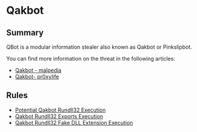 # Qakbot

## Summary

QBot is a modular information stealer also known as Qakbot or Pinkslipbot.

You can find more information on the threat in the following articles:

- [Qakbot - malpedia](https://malpedia.caad.fkie.fraunhofer.de/details/win.qakbot)
- [Qakbot- pr0xylife](https://github.com/pr0xylife/Qakbot/)

## Rules

- [Potential Qakbot Rundll32 Execution](./proc_creation_win_malware_qakbot_rundll32_execution.yml)
- [Qakbot Rundll32 Exports Execution](./proc_creation_win_malware_qakbot_rundll32_exports.yml)
- [Qakbot Rundll32 Fake DLL Extension Execution](./proc_creation_win_malware_qakbot_rundll32_fake_dll_execution.yml)
